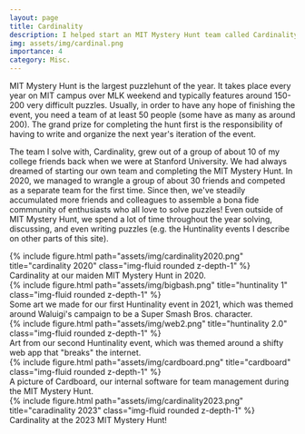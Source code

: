 ```yaml
---
layout: page
title: Cardinality
description: I helped start an MIT Mystery Hunt team called Cardinality. It was originally a small 10-person team of Stanford students. It's now a community of more than 80 passionate puzzle solvers from all around the world.
img: assets/img/cardinal.png
importance: 4
category: Misc.
---
```


MIT Mystery Hunt is the largest puzzlehunt of the year. It takes place every year on MIT campus over MLK weekend and typically features around 150-200 very difficult puzzles. Usually, in order to have any hope of finishing the event, you need a team of at least 50 people (some have as many as around 200). The grand prize for completing the hunt first is the responsibility of having to write and organize the next year's iteration of the event.

The team I solve with, Cardinality, grew out of a group of about 10 of my college friends back when we were at Stanford University. We had always dreamed of starting our own team and completing the MIT Mystery Hunt. In 2020, we managed to wrangle a group of about 30 friends and competed as a separate team for the first time. Since then, we've steadily accumulated more friends and colleagues to assemble a bona fide commnunity of enthusiasts who all love to solve puzzles! Even outside of MIT Mystery Hunt, we spend a lot of time throughout the year solving, discussing, and even writing puzzles (e.g. the Huntinality events I describe on other parts of this site).


<div class="row">
    <div class="col-sm mt-3 mt-md-0">
        {% include figure.html path="assets/img/cardinality2020.png" title="cardinality 2020" class="img-fluid rounded z-depth-1" %}
    </div>
</div>
<div class="caption">
    Cardinality at our maiden MIT Mystery Hunt in 2020.
</div>
<div class="row">
    <div class="col-sm mt-3 mt-md-0">
        {% include figure.html path="assets/img/bigbash.png" title="huntinality 1" class="img-fluid rounded z-depth-1" %}
    </div>
</div>
<div class="caption">
    Some art we made for our first Huntinality event in 2021, which was themed around Waluigi's campaign to be a Super Smash Bros. character.
</div>
<div class="row">
    <div class="col-sm mt-3 mt-md-0">
        {% include figure.html path="assets/img/web2.png" title="huntinality 2.0" class="img-fluid rounded z-depth-1" %}
    </div>
</div>
<div class="caption">
    Art from our second Huntinality event, which was themed around a shifty web app that "breaks" the internet.
</div>
<div class="row">
    <div class="col-sm mt-3 mt-md-0">
        {% include figure.html path="assets/img/cardboard.png" title="cardboard" class="img-fluid rounded z-depth-1" %}
    </div>
</div>
<div class="caption">
    A picture of Cardboard, our internal software for team management during the MIT Mystery Hunt.
</div>
<div class="row">
    <div class="col-sm mt-3 mt-md-0">
        {% include figure.html path="assets/img/cardinality2023.png" title="caradinality 2023" class="img-fluid rounded z-depth-1" %}
    </div>
</div>
<div class="caption">
    Cardinality at the 2023 MIT Mystery Hunt!
</div>